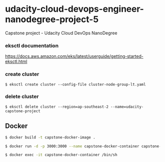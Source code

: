 # udacity-cloud-devops-engineer-nanodegree-project-5
Capstone project - Udacity Cloud DevOps NanoDegree

### eksctl documentation
https://docs.aws.amazon.com/eks/latest/userguide/getting-started-eksctl.html

### create cluster
```
$ eksctl create cluster --config-file cluster-node-group-lt.yaml
```

### delete cluster
```
$ eksctl delete cluster --region=ap-southeast-2 --name=udacity-capstone-project
```

## Docker
```bash
$ docker build -t capstone-docker-image .
```

```bash
$ docker run -d -p 3000:3000 --name capstone-docker-container capstone-docker-image
```

```bash
$ docker exec -it capstone-docker-container /bin/sh
```